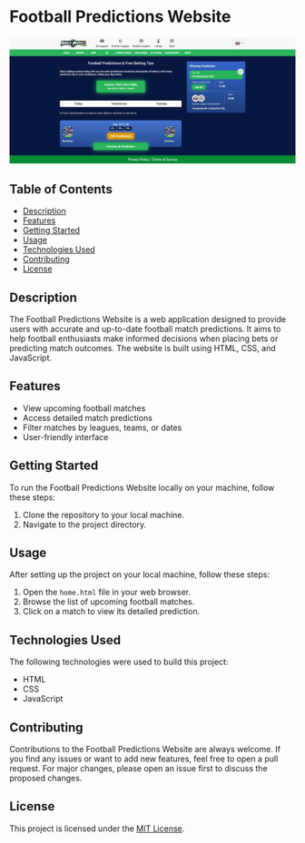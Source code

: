 # Football Predictions Website

![Screenshot](screenshot.JPG)

## Table of Contents
- [Description](#description)
- [Features](#features)
- [Getting Started](#getting-started)
- [Usage](#usage)
- [Technologies Used](#technologies-used)
- [Contributing](#contributing)
- [License](#license)

## Description

The Football Predictions Website is a web application designed to provide users with accurate and up-to-date football match predictions. It aims to help football enthusiasts make informed decisions when placing bets or predicting match outcomes. The website is built using HTML, CSS, and JavaScript.

## Features

- View upcoming football matches
- Access detailed match predictions
- Filter matches by leagues, teams, or dates
- User-friendly interface

## Getting Started

To run the Football Predictions Website locally on your machine, follow these steps:

1. Clone the repository to your local machine.
2. Navigate to the project directory.

## Usage

After setting up the project on your local machine, follow these steps:

1. Open the `home.html` file in your web browser.
2. Browse the list of upcoming football matches.
3. Click on a match to view its detailed prediction.

## Technologies Used

The following technologies were used to build this project:

- HTML
- CSS
- JavaScript

## Contributing

Contributions to the Football Predictions Website are always welcome. If you find any issues or want to add new features, feel free to open a pull request. For major changes, please open an issue first to discuss the proposed changes.

## License

This project is licensed under the [MIT License](LICENSE).
